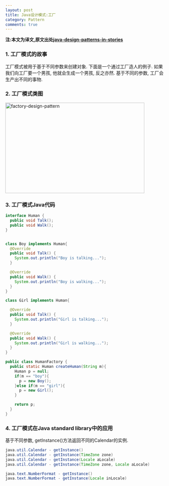 ```yaml
---
layout: post
title: Java设计模式:工厂
category: Pattern
comments: true
---
```


**注:本文为译文,原文出处[java-design-patterns-in-stories](http://www.programcreek.com/java-design-patterns-in-stories/)**

### 1. 工厂模式的故事

工厂模式被用于基于不同参数来创建对象. 下面是一个通过工厂造人的例子. 如果我们向工厂要一个男孩, 他就会生成一个男孩, 反之亦然. 基于不同的参数, 工厂会生产出不同的事物.



### 2. 工厂模式类图

<img src="http://www.programcreek.com/wp-content/uploads/2013/02/factory-design-pattern.png" alt="factory-design-pattern" width="434" height="282" class="alignleft size-full wp-image-7763">

### 3. 工厂模式Java代码

``` java
interface Human {
  public void Talk();
  public void Walk();
}


class Boy implements Human{
  @Override
  public void Talk() {
    System.out.println("Boy is talking...");
  }

  @Override
  public void Walk() {
    System.out.println("Boy is walking...");
  }
}

class Girl implements Human{

  @Override
  public void Talk() {
    System.out.println("Girl is talking...");
  }

  @Override
  public void Walk() {
    System.out.println("Girl is walking...");
  }
}

public class HumanFactory {
  public static Human createHuman(String m){
    Human p = null;
    if(m == "boy"){
      p = new Boy();
    }else if(m == "girl"){
      p = new Girl();
    }

    return p;
  }
}
```

### 4. 工厂模式在Java standard library中的应用

基于不同参数, getInstance()方法返回不同的Calendar的实例.

``` java
java.util.Calendar - getInstance()
java.util.Calendar - getInstance(TimeZone zone)
java.util.Calendar - getInstance(Locale aLocale)
java.util.Calendar - getInstance(TimeZone zone, Locale aLocale)

java.text.NumberFormat - getInstance()
java.text.NumberFormat - getInstance(Locale inLocale)
```
